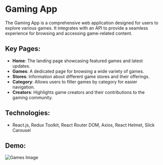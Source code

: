 # Gaming App

The Gaming App is a comprehensive web application designed for users to explore various games. It integrates with an API to provide a seamless experience for browsing and accessing game-related content.

## Key Pages:

- **Home**: The landing page showcasing featured games and latest updates.
- **Games**: A dedicated page for browsing a wide variety of games.
- **Stores**: Information about different game stores and their offerings.
- **Category**: Allows users to filter games by category for easier navigation.
- **Creators**: Highlights game creators and their contributions to the gaming community.

## Technologies:

- React.js, Redux Toolkit, React Router DOM, Axios, React Helmet, Slick Carousel

## Demo:

![Games Image](https://res.cloudinary.com/decau6fvv/image/upload/v1729436756/games_m8xy3t.png)
